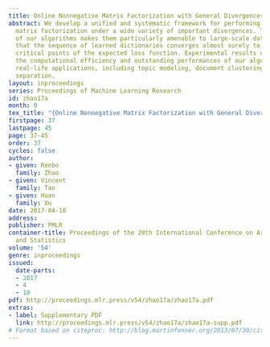 ```yaml
---
title: Online Nonnegative Matrix Factorization with General Divergences
abstract: We develop a unified and systematic framework for performing online nonnegative
  matrix factorization under a wide variety of important divergences. The online nature
  of our algorithms makes them particularly amenable to large-scale data.  We prove
  that the sequence of learned dictionaries converges almost surely to the set of
  critical points of the expected loss function. Experimental results demonstrate
  the computational efficiency and outstanding performances of our algorithms on several
  real-life applications, including topic modeling, document clustering and foreground-background
  separation.
layout: inproceedings
series: Proceedings of Machine Learning Research
id: zhao17a
month: 0
tex_title: "{Online Nonnegative Matrix Factorization with General Divergences}"
firstpage: 37
lastpage: 45
page: 37-45
order: 37
cycles: false
author:
- given: Renbo
  family: Zhao
- given: Vincent
  family: Tan
- given: Huan
  family: Xu
date: 2017-04-10
address: 
publisher: PMLR
container-title: Proceedings of the 20th International Conference on Artificial Intelligence
  and Statistics
volume: '54'
genre: inproceedings
issued:
  date-parts:
  - 2017
  - 4
  - 10
pdf: http://proceedings.mlr.press/v54/zhao17a/zhao17a.pdf
extras:
- label: Supplementary PDF
  link: http://proceedings.mlr.press/v54/zhao17a/zhao17a-supp.pdf
# Format based on citeproc: http://blog.martinfenner.org/2013/07/30/citeproc-yaml-for-bibliographies/
---
```


